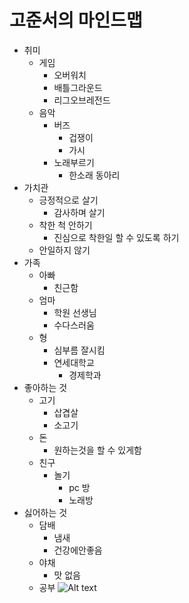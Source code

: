 # 고준서의 마인드맵
* 취미
  * 게임
    * 오버워치
    * 배틀그라운드
    * 리그오브레전드
  * 음악
    * 버즈
      * 겁쟁이
      * 가시
    * 노래부르기
      * 한소래 동아리
* 가치관
  * 긍정적으로 살기
    * 감사하며 살기
  * 착한 척 안하기
    * 진심으로 착한일 할 수 있도록 하기
  * 안일하지 않기
* 가족
  * 아빠
    * 친근함
  * 엄마
    * 학원 선생님
    * 수다스러움
  * 형
    * 심부름 잘시킴
    * 연세대학교
      * 경제학과
* 좋아하는 것
  * 고기
    * 삽겹살
    * 소고기
  * 돈
    * 원하는것을 할 수 있게함
  * 친구
    * 놀기
      * pc 방
      * 노래방
* 싫어하는 것
  * 담배
    * 냄새
    * 건강에안좋음
  * 야채
    * 맛 없음
  * 공부 
      ![Alt text](https://2018920004.imgur.com/all/?third_party=1)

    
